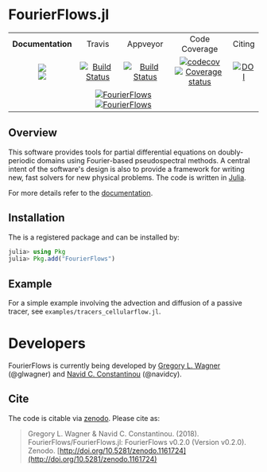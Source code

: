 # FourierFlows.jl

<table>
    <tr align="center">
        <td><b>Documentation</b></td> <td>Travis</td> <td>Appveyor</td> <td>Code Coverage</td> <td>Citing</td>
    </tr>
    <tr align="center">
        <td><a href="https://FourierFlows.github.io/FourierFlows.jl/latest"><img src="https://img.shields.io/badge/docs-latest-blue.svg"></a></br><a href="https://FourierFlows.github.io/FourierFlows.jl/stable"><img src="https://img.shields.io/badge/docs-stable-blue.svg"></a></td> <td><a href="https://travis-ci.org/FourierFlows/FourierFlows.jl"><img src="https://travis-ci.org/FourierFlows/FourierFlows.jl.svg?branch=master" title="Build Status"></a><td><a href="https://ci.appveyor.com/project/navidcy/fourierflows-jl"><img src="https://ci.appveyor.com/api/projects/status/3hm86k8d4qdch730?svg=true" title="Build Status"></a></td> <td> <a href="https://codecov.io/gh/FourierFlows/FourierFlows.jl"><img src="https://codecov.io/gh/FourierFlows/FourierFlows.jl/branch/master/graph/badge.svg" title="codecov"></a></br>
<a href="https://coveralls.io/github/FourierFlows/FourierFlows.jl?branch=master"><img src="https://coveralls.io/repos/github/FourierFlows/FourierFlows.jl/badge.svg?branch=master" title="Coverage status"></a></td> <td><a href="https://doi.org/10.5281/zenodo.1161724"><img src="https://zenodo.org/badge/DOI/10.5281/zenodo.1161724.svg" alt="DOI"></a></td>
    </tr>
    <tr align="center">
    <td></td><td colspan=2> <a href="http://pkg.julialang.org/detail/FourierFlows"><img src="http://pkg.julialang.org/badges/FourierFlows_0.6.svg" title="FourierFlows"></a></br>
<a href="http://pkg.julialang.org/detail/FourierFlows"><img src="http://pkg.julialang.org/badges/FourierFlows_0.7.svg" title="FourierFlows"></a>
</td> <td></td><td></td>
    </tr>
 </table>


## Overview

This software provides tools for partial differential equations on
doubly-periodic domains using Fourier-based pseudospectral methods.
A central intent of the software's design is also to provide a framework
for writing new, fast solvers for new physical problems.
The code is written in [Julia][].

For more details refer to the [documentation](https://fourierflows.github.io/FourierFlows.jl/latest/).

## Installation

The is a registered package and can be installed by:

```julia
julia> using Pkg
julia> Pkg.add("FourierFlows")
```

## Example

For a simple example involving the advection and diffusion of a passive tracer,
see `examples/tracers_cellularflow.jl`.

# Developers

FourierFlows is currently being developed by [Gregory L. Wagner][] (@glwagner)
and [Navid C. Constantinou][] (@navidcy).


## Cite

The code is citable via [zenodo](https://zenodo.org). Please cite as:

> Gregory L. Wagner & Navid C. Constantinou. (2018). FourierFlows/FourierFlows.jl: FourierFlows v0.2.0 (Version v0.2.0). Zenodo.  [http://doi.org/10.5281/zenodo.1161724](http://doi.org/10.5281/zenodo.1161724)



[Julia]: https://julialang.org/
[ParallelAccelerator]: https://github.com/IntelLabs/ParallelAccelerator.jl
[Navid C. Constantinou]: http://www.navidconstantinou.com
[Gregory L. Wagner]: https://glwagner.github.io
